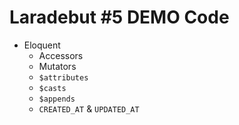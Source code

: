 # Laradebut #5 DEMO Code

* Eloquent
    * Accessors
	* Mutators
	* `$attributes`
	* `$casts`
	* `$appends`
	* `CREATED_AT` & `UPDATED_AT`

